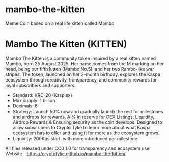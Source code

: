 # mambo-the-kitten
Meme Coin based on a real life kitten called Mambo

# Mambo The Kitten (KITTEN)

Mambo The Kitten is a community token inspired by a real kitten named Mambo, born 25 August 2025. Her name comes from the M marking on her head, being our fifth kitten (Mambo No.5), and her two Rambo-like war stripes. The token, launched on her 2-month birthday, explores the Kaspa ecosystem through creativity, transparency, and community rewards for loyal subscribers and supporters.

- Standard: KRC-20 (Kasplex)
- Max supply: 1 billion
- Decimals: 6
- Strategy: Launch 50% now and gradually launch the rest for milestones and airdrops for rewards. A % in reserve for DEX Listings, Liquidity, Airdrop Rewards & Ensuring security as the coin develops. Designed to allow subscribers to Crypto Tyke to learn more about what Kaspa ecosystem has to offer and using it for more as the ecosystem grows.
- Liquidity: 200Kas start, with more introduced per milestone.

All files released under CC0 1.0 for transparency and ecosystem use.
Website - https://cryptotyke.github.io/mambo-the-kitten/
